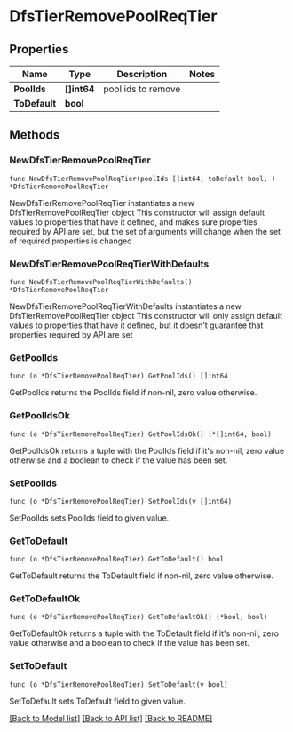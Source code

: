 # DfsTierRemovePoolReqTier

## Properties

Name | Type | Description | Notes
------------ | ------------- | ------------- | -------------
**PoolIds** | **[]int64** | pool ids to remove | 
**ToDefault** | **bool** |  | 

## Methods

### NewDfsTierRemovePoolReqTier

`func NewDfsTierRemovePoolReqTier(poolIds []int64, toDefault bool, ) *DfsTierRemovePoolReqTier`

NewDfsTierRemovePoolReqTier instantiates a new DfsTierRemovePoolReqTier object
This constructor will assign default values to properties that have it defined,
and makes sure properties required by API are set, but the set of arguments
will change when the set of required properties is changed

### NewDfsTierRemovePoolReqTierWithDefaults

`func NewDfsTierRemovePoolReqTierWithDefaults() *DfsTierRemovePoolReqTier`

NewDfsTierRemovePoolReqTierWithDefaults instantiates a new DfsTierRemovePoolReqTier object
This constructor will only assign default values to properties that have it defined,
but it doesn't guarantee that properties required by API are set

### GetPoolIds

`func (o *DfsTierRemovePoolReqTier) GetPoolIds() []int64`

GetPoolIds returns the PoolIds field if non-nil, zero value otherwise.

### GetPoolIdsOk

`func (o *DfsTierRemovePoolReqTier) GetPoolIdsOk() (*[]int64, bool)`

GetPoolIdsOk returns a tuple with the PoolIds field if it's non-nil, zero value otherwise
and a boolean to check if the value has been set.

### SetPoolIds

`func (o *DfsTierRemovePoolReqTier) SetPoolIds(v []int64)`

SetPoolIds sets PoolIds field to given value.


### GetToDefault

`func (o *DfsTierRemovePoolReqTier) GetToDefault() bool`

GetToDefault returns the ToDefault field if non-nil, zero value otherwise.

### GetToDefaultOk

`func (o *DfsTierRemovePoolReqTier) GetToDefaultOk() (*bool, bool)`

GetToDefaultOk returns a tuple with the ToDefault field if it's non-nil, zero value otherwise
and a boolean to check if the value has been set.

### SetToDefault

`func (o *DfsTierRemovePoolReqTier) SetToDefault(v bool)`

SetToDefault sets ToDefault field to given value.



[[Back to Model list]](../README.md#documentation-for-models) [[Back to API list]](../README.md#documentation-for-api-endpoints) [[Back to README]](../README.md)


